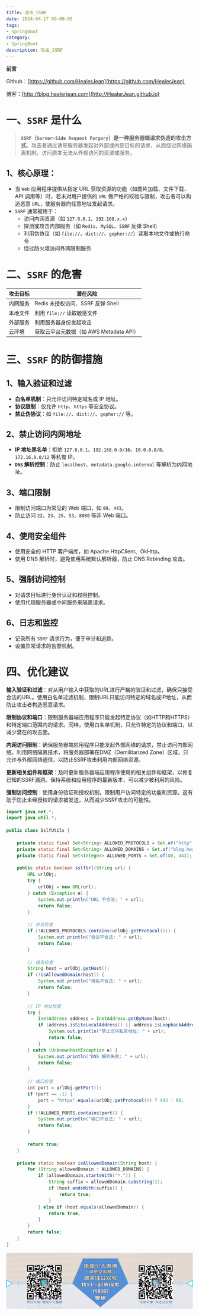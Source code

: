 ```yaml
---
title: 攻击_SSRF
date: 2024-04-17 00:00:00
tags: 
- SpringBoot
category: 
- SpringBoot
description: 攻击_SSRF
---
```


**前言**     

 Github：[https://github.com/HealerJean](https://github.com/HealerJean)         

 博客：[http://blog.healerjean.com](http://HealerJean.github.io)          



# 一、`SSRF` 是什么

> **`SSRF`（`Server-Side Request Forgery`）是一种服务器端请求伪造的攻击方式**。攻击者通过诱导服务器发起对外部或内部目标的请求，从而绕过网络隔离机制，访问原本无法从外部访问的资源或服务。

## 1、核心原理：

- 当 `Web` 应用程序提供从指定 URL 获取资源的功能（如图片加载、文件下载、API 调用等）时，若未对用户提供的 `URL` 做严格的校验与限制，攻击者可以构造恶意 `URL`，使服务器向任意地址发起请求。
- `SSRF` 通常被用于：
  - 访问内网资源（如 `127.0.0.1`、`192.168.x.x`）
  - 探测或攻击内部服务（如 `Redis`、`MySQL`、`SSRF` 反弹 Shell）
  - 利用伪协议（如 `file://`、`dict://`、`gopher://`）读取本地文件或执行命令
  - 绕过防火墙访问外网限制服务



# 二、`SSRF` 的危害

| 攻击目标 | 潜在风险                                |
| -------- | --------------------------------------- |
| 内网服务 | Redis 未授权访问、SSRF 反弹 Shell       |
| 本地文件 | 利用 `file://` 读取敏感文件             |
| 外部服务 | 利用服务器身份发起攻击                  |
| 云环境   | 获取云平台元数据（如 AWS Metadata API） |



# 三、`SSRF` 的防御措施

## 1、输入验证和过滤

- **白名单机制**：只允许访问特定域名或 IP 地址。
- **协议限制**：仅允许 `http`、`https` 等安全协议。
- **禁止伪协议**：如 `file://`、`dict://`、`gopher://` 等。



## 2、禁止访问内网地址

- **IP 地址黑名单**：拒绝 `127.0.0.1`、`192.168.0.0/16`、`10.0.0.0/8`、`172.16.0.0/12` 等私有 IP。
- **`DNS` 解析控制**：防止 `localhost`、`metadata.google.internal` 等解析为内网地址。



## 3、端口限制

- 限制访问端口为常见的 Web 端口，如 `80`、`443`。
- 防止访问 `22`、`23`、`25`、`53`、`8080` 等非 Web 端口。



## 4、使用安全组件

- 使用安全的 HTTP 客户端库，如 Apache HttpClient、OkHttp。
- 使用 DNS 解析时，避免使用系统默认解析器，防止 DNS Rebinding 攻击。



## 5、强制访问控制

- 对请求目标进行身份认证和权限控制。
- 使用代理服务器或中间服务来隔离请求。



## 6、日志和监控

- 记录所有 `SSRF` 请求行为，便于审计和追踪。
- 设置异常请求的告警机制。



# 四、优化建议

**输入验证和过滤**：对从用户输入中获取的URL进行严格的验证和过滤，确保只接受合法的URL。使用白名单过滤机制，限制URL只能访问特定的域名或IP地址，从而防止攻击者构造恶意请求。     

**限制协议和端口**：限制服务器端应用程序只能发起特定协议（如HTTP和HTTPS）和特定端口范围内的请求。同样，使用白名单机制，只允许特定的协议和端口，以减少潜在的攻击面。     

**内网访问限制**：确保服务器端应用程序只能发起外部网络的请求，禁止访问内部网络。利用网络隔离技术，将服务器部署在DMZ（Demilitarized Zone）区域，只允许与外部网络通信，以防止SSRF攻击利用内部网络资源。     

**更新相关组件和框架**：及时更新服务器端应用程序使用的相关组件和框架，以修复已知的SSRF漏洞。保持系统和应用程序的最新版本，可以减少被利用的风险。    

**强制访问控制**：使用身份验证和授权机制，限制用户访问特定的功能和资源。这有助于防止未经授权的请求被发送，从而减少SSRF攻击的可能性。

```java
import java.net.*;
import java.util.*;

public class SslfUtils {

    private static final Set<String> ALLOWED_PROTOCOLS = Set.of("http", "https");
    private static final Set<String> ALLOWED_DOMAINS = Set.of("blog.healerjean.com");
    private static final Set<Integer> ALLOWED_PORTS = Set.of(80, 443);

    public static boolean sslfUrl(String url) {
        URL urlObj;
        try {
            urlObj = new URL(url);
        } catch (Exception e) {
            System.out.println("URL 不合法: " + url);
            return false;
        }

        // 协议检查
        if (!ALLOWED_PROTOCOLS.contains(urlObj.getProtocol())) {
            System.out.println("协议不合法: " + url);
            return false;
        }

        // 域名检查
        String host = urlObj.getHost();
        if (!isAllowedDomain(host)) {
            System.out.println("域名不合法: " + url);
            return false;
        }

        // IP 地址检查
        try {
            InetAddress address = InetAddress.getByName(host);
            if (address.isSiteLocalAddress() || address.isLoopbackAddress()) {
                System.out.println("禁止访问私有地址: " + url);
                return false;
            }
        } catch (UnknownHostException e) {
            System.out.println("DNS 解析失败: " + url);
            return false;
        }

        // 端口检查
        int port = urlObj.getPort();
        if (port == -1) {
            port = "https".equals(urlObj.getProtocol()) ? 443 : 80;
        }
        if (!ALLOWED_PORTS.contains(port)) {
            System.out.println("端口不合法: " + url);
            return false;
        }

        return true;
    }

    private static boolean isAllowedDomain(String host) {
        for (String allowedDomain : ALLOWED_DOMAINS) {
            if (allowedDomain.startsWith("*.")) {
                String suffix = allowedDomain.substring(2);
                if (host.endsWith(suffix)) {
                    return true;
                }
            } else if (host.equals(allowedDomain)) {
                return true;
            }
        }
        return false;
    }
}
```





![ContactAuthor](https://raw.githubusercontent.com/HealerJean/HealerJean.github.io/master/assets/img/artical_bottom.jpg)



<!-- Gitalk 评论 start  -->

<link rel="stylesheet" href="https://unpkg.com/gitalk/dist/gitalk.css">

<script src="https://unpkg.com/gitalk@latest/dist/gitalk.min.js"></script> 
<div id="gitalk-container"></div>    
 <script type="text/javascript">
    var gitalk = new Gitalk({
		clientID: `1d164cd85549874d0e3a`,
		clientSecret: `527c3d223d1e6608953e835b547061037d140355`,
		repo: `HealerJean.github.io`,
		owner: 'HealerJean',
		admin: ['HealerJean'],
		id: 'oi0WqSbHQw8FnEIX',
    });
    gitalk.render('gitalk-container');
</script> 




<!-- Gitalk end -->



